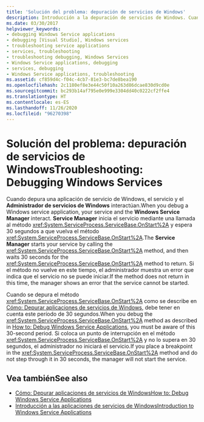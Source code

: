 ```yaml
---
title: 'Solución del problema: depuración de servicios de Windows'
description: Introducción a la depuración de servicios de Windows. Cuando depura una aplicación de servicio de Windows, se produce la interacción entre el servicio y el Administrador de servicios de Windows.
ms.date: 03/30/2017
helpviewer_keywords:
- debugging Windows Service applications
- debugging [Visual Studio], Windows services
- troubleshooting service applications
- services, troubleshooting
- troubleshooting debugging, Windows Services
- Windows Service applications, debugging
- services, debugging
- Windows Service applications, troubleshooting
ms.assetid: cf859d4c-f04c-4cb7-81e3-bc7de8bea190
ms.openlocfilehash: 2c1180ef8e3e44c50f10a263d86dcae830d9cd0e
ms.sourcegitcommit: bc293b14af795e0e999e3304dd40c0222cf2ffe4
ms.translationtype: HT
ms.contentlocale: es-ES
ms.lasthandoff: 11/26/2020
ms.locfileid: "96270398"
---
```

# <a name="troubleshooting-debugging-windows-services"></a><span data-ttu-id="ca9fe-104">Solución del problema: depuración de servicios de Windows</span><span class="sxs-lookup"><span data-stu-id="ca9fe-104">Troubleshooting: Debugging Windows Services</span></span>

<span data-ttu-id="ca9fe-105">Cuando depura una aplicación de servicio de Windows, el servicio y el **Administrador de servicios de Windows** interactúan.</span><span class="sxs-lookup"><span data-stu-id="ca9fe-105">When you debug a Windows service application, your service and the **Windows Service Manager** interact.</span></span> <span data-ttu-id="ca9fe-106">**Service Manager** inicia el servicio mediante una llamada al método <xref:System.ServiceProcess.ServiceBase.OnStart%2A> y espera 30 segundos a que vuelva el método <xref:System.ServiceProcess.ServiceBase.OnStart%2A>.</span><span class="sxs-lookup"><span data-stu-id="ca9fe-106">The **Service Manager** starts your service by calling the <xref:System.ServiceProcess.ServiceBase.OnStart%2A> method, and then waits 30 seconds for the <xref:System.ServiceProcess.ServiceBase.OnStart%2A> method to return.</span></span> <span data-ttu-id="ca9fe-107">Si el método no vuelve en este tiempo, el administrador muestra un error que indica que el servicio no se puede iniciar.</span><span class="sxs-lookup"><span data-stu-id="ca9fe-107">If the method does not return in this time, the manager shows an error that the service cannot be started.</span></span>  
  
 <span data-ttu-id="ca9fe-108">Cuando se depura el método <xref:System.ServiceProcess.ServiceBase.OnStart%2A> como se describe en [Cómo: Depurar aplicaciones de servicios de Windows](how-to-debug-windows-service-applications.md), debe tener en cuenta este período de 30 segundos.</span><span class="sxs-lookup"><span data-stu-id="ca9fe-108">When you debug the <xref:System.ServiceProcess.ServiceBase.OnStart%2A> method as described in [How to: Debug Windows Service Applications](how-to-debug-windows-service-applications.md), you must be aware of this 30-second period.</span></span> <span data-ttu-id="ca9fe-109">Si coloca un punto de interrupción en el método <xref:System.ServiceProcess.ServiceBase.OnStart%2A> y no lo supera en 30 segundos, el administrador no iniciará el servicio.</span><span class="sxs-lookup"><span data-stu-id="ca9fe-109">If you place a breakpoint in the <xref:System.ServiceProcess.ServiceBase.OnStart%2A> method and do not step through it in 30 seconds, the manager will not start the service.</span></span>  
  
## <a name="see-also"></a><span data-ttu-id="ca9fe-110">Vea también</span><span class="sxs-lookup"><span data-stu-id="ca9fe-110">See also</span></span>

- [<span data-ttu-id="ca9fe-111">Cómo: Depurar aplicaciones de servicios de Windows</span><span class="sxs-lookup"><span data-stu-id="ca9fe-111">How to: Debug Windows Service Applications</span></span>](how-to-debug-windows-service-applications.md)
- [<span data-ttu-id="ca9fe-112">Introducción a las aplicaciones de servicios de Windows</span><span class="sxs-lookup"><span data-stu-id="ca9fe-112">Introduction to Windows Service Applications</span></span>](introduction-to-windows-service-applications.md)
